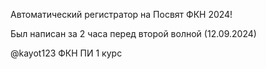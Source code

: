 Автоматический регистратор на Посвят ФКН 2024!

Был написан за 2 часа перед второй волной (12.09.2024)

@kayot123 ФКН ПИ 1 курс
